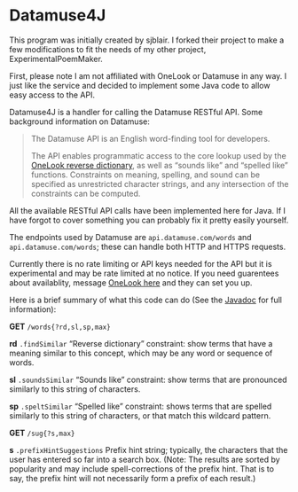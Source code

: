 # Datamuse4J

This program was initially created by sjblair. I forked their project to make a few modifications to fit the needs of my other
project, ExperimentalPoemMaker. 

First, please note I am not affiliated with OneLook or Datamuse in any way. I just like the service and decided to implement some Java code to allow easy access to the API.

Datamuse4J is a handler for calling the Datamuse RESTful API. Some background information on Datamuse:

> The Datamuse API is an English word-finding tool for developers.
>
> The API enables programmatic access to the core lookup used by the [OneLook reverse dictionary](http://onelook.com/reverse-dictionary.shtml), as well as “sounds like” and “spelled like” functions. Constraints on meaning, spelling, and sound can be specified as unrestricted character strings, and any intersection of the constraints can be computed.

All the available RESTful API calls have been implemented here for Java. If I have forgot to cover something you can probably fix it pretty easily yourself.

The endpoints used by Datamuse are `api.datamuse.com/words` and `api.datamuse.com/words`; these can handle both HTTP and HTTPS requests.

Currently there is no rate limiting or API keys needed for the API but it is experimental and may be rate limited at no notice. If you need guarentees about availablity, message [OneLook here](http://onelook.com/about.shtml#feedback) and they can set you up.

Here is a brief summary of what this code can do (See the [Javadoc](http://sjblair.github.io/Datamuse4J/javadoc/) for full information):

**GET** `/words{?rd,sl,sp,max}`

**rd** `.findSimilar` “Reverse dictionary” constraint: show terms that have a meaning similar to this concept, which may be any word or sequence of words.

**sl** `.soundsSimilar` “Sounds like” constraint: show terms that are pronounced similarly to this string of characters.

**sp** `.speltSimilar` “Spelled like” constraint: shows terms that are spelled similarly to this string of characters, or that match this wildcard pattern.

**GET** `/sug{?s,max}`

**s** `.prefixHintSuggestions` Prefix hint string; typically, the characters that the user has entered so far into a search box. (Note: The results are sorted by popularity and may include spell-corrections of the prefix hint. That is to say, the prefix hint will not necessarily form a prefix of each result.)
